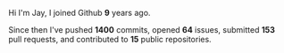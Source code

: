 Hi I'm Jay, I joined Github **9** years ago.

Since then I've pushed **1400** commits, opened **64** issues, submitted **153** pull requests, and contributed to **15** public repositories.
